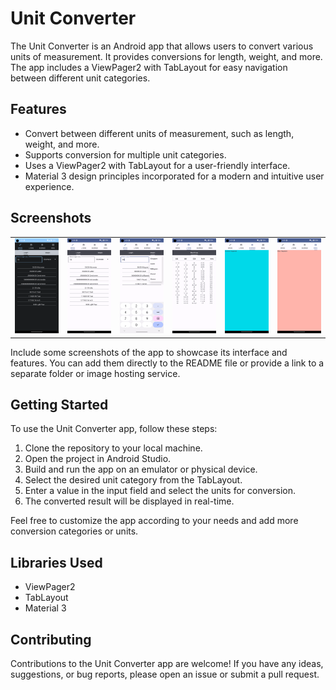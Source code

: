 <h1>Unit Converter</h1>

<p>The Unit Converter is an Android app that allows users to convert various units of measurement. It provides conversions for length, weight, and more. The app includes a ViewPager2 with TabLayout for easy navigation between different unit categories.</p>

<h2>Features</h2>

<ul>
  <li>Convert between different units of measurement, such as length, weight, and more.</li>
  <li>Supports conversion for multiple unit categories.</li>
  <li>Uses a ViewPager2 with TabLayout for a user-friendly interface.</li>
  <li>Material 3 design principles incorporated for a modern and intuitive user experience.</li>
</ul>

<h2>Screenshots</h2>

<table>
  <tr>
    <td>
      <img src="https://github.com/marifoglu/UnitConverter/blob/main/screenshots/Screenshot1.png" alt="Screenshot 1" />
    </td>
    <td>
      <img src="https://github.com/marifoglu/UnitConverter/blob/main/screenshots/Screenshot2.png" alt="Screenshot 2" />
    </td>
    <td>
      <img src="https://github.com/marifoglu/UnitConverter/blob/main/screenshots/Screenshot3.png" alt="Screenshot 3" />
    </td>
    <td>
      <img src="https://github.com/marifoglu/UnitConverter/blob/main/screenshots/Screenshot4.png" alt="Screenshot 4" />
    </td>
        <td>
      <img src="https://github.com/marifoglu/UnitConverter/blob/main/screenshots/Screenshot5.png" alt="Screenshot 5" />
    </td>
    <td>
      <img src="https://github.com/marifoglu/UnitConverter/blob/main/screenshots/Screenshot6.png" alt="Screenshot 6" />
    </td>
  </tr>
</table>


<p>Include some screenshots of the app to showcase its interface and features. You can add them directly to the README file or provide a link to a separate folder or image hosting service.</p>

<h2>Getting Started</h2>

<p>To use the Unit Converter app, follow these steps:</p>

<ol>
  <li>Clone the repository to your local machine.</li>
  <li>Open the project in Android Studio.</li>
  <li>Build and run the app on an emulator or physical device.</li>
  <li>Select the desired unit category from the TabLayout.</li>
  <li>Enter a value in the input field and select the units for conversion.</li>
  <li>The converted result will be displayed in real-time.</li>
</ol>

<p>Feel free to customize the app according to your needs and add more conversion categories or units.</p>

<h2>Libraries Used</h2>

<ul>
  <li>ViewPager2</li>
  <li>TabLayout</li>
  <li>Material 3</li>
</ul>

<h2>Contributing</h2>

<p>Contributions to the Unit Converter app are welcome! If you have any ideas, suggestions, or bug reports, please open an issue or submit a pull request.</p>